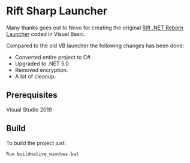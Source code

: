 # Rift Sharp Launcher
Many thanks goes out to Novo for creating the original [Rift .NET Reborn Launcher](https://github.com/Novo/rift-net-reloaded/tree/master/Tools/Rift%20.NET%20Reloaded%20Launcher) coded in Visual Basic.

Compared to the old VB launcher the following changes has been done:
* Converted entire project to C#.
* Upgraded to .NET 5.0
* Removed encryption.
* A lot of cleanup.

## Prerequisites
Visual Studio 2019

## Build
To build the project just:

```
Run buildnative_windows.bat
```